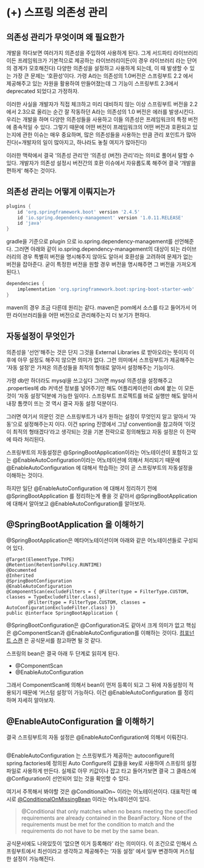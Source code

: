 # (+) 스프링 의존성 관리

## 의존성 관리가 무엇이며 왜 필요한가 <a href="#undefined" id="undefined"></a>

개발을 하다보면 여러가지 의존성을 주입하여 사용하게 된다. 그게 서드파티 라이브러리이든 프레임워크가 기본적으로 제공하는 라이브러리이든(이 경우 라이브러리 라는 단어의 경계가 모호해진다) 다양한 의존성을 설정하고 사용하게 되는데, 이 때 발생할 수 있는 가장 큰 문제는 ‘호환성’이다. 가령 A라는 의존성의 1.0버전은 스프링부트 2.2 에서 제공해주고 있는 자원을 활용하여 만들어졌는데 그 기능이 스프링부트 2.3에서 deprecated 되었다고 가정하자.

이러한 사실을 개발자가 직접 체크하고 미리 대비하지 않는 이상 스프링부트 버전을 2.2에서 2.3으로 올리는 순간 잘 작동하던 A라는 의존성의 1.0 버전은 에러를 발생시킨다. 우리는 개발을 하며 다양한 의존성들을 사용하고 이들 의존성은 프레임워크의 특정 버전에 종속적일 수 있다. 그렇기 때문에 어떤 버전이 프레임워크의 어떤 버전과 호환되고 있는지에 관한 이슈는 매우 중요하며, 많은 의존성들을 사용하는 만큼 관리 포인트가 많아진다(=개발자의 일이 많아지고, 하나라도 놓칠 여지가 많아진다)

이러한 맥락에서 결국 ‘의존성 관리’란 ‘의존성 (버전) 관리’라는 의미로 풀어서 말할 수 있다. 개발자가 의존성 설정시 버전간의 호환 이슈에서 자유롭도록 해주어 결국 ‘개발을 편하게’ 해주는 것이다.

## 의존성 관리는 어떻게 이뤄지는가 <a href="#undefined" id="undefined"></a>

```gradle
plugins {
    id 'org.springframework.boot' version '2.4.5'
    id 'io.spring.dependency-management' version '1.0.11.RELEASE'
    id 'java'
}
```

gradle을 기준으로 plugin 으로 io.spring.dependency-management를 선언해준다. 그러면 아래와 같이 io.spring.dependency-management의 대상이 되는 라이브러리의 경우 특별히 버전을 명시해주지 않아도 알아서 호환성을 고려하여 문제가 없는 버전을 잡아준다. 굳이 특정한 버전을 원할 경우 버전을 명시해주면 그 버전을 가져오게 된다.\


```gradle
dependencies {
    implementation 'org.springframework.boot:spring-boot-starter-web'
}
```

maven의 경우 조금 다른데 원리는 같다. maven은 pom에서 소스를 타고 들어가서 어떤 라이브러리들을 어떤 버전으로 관리해주는지 더 보기가 편하다.

## 자동설정이 무엇인가 <a href="#undefined" id="undefined"></a>

의존성을 '선언'해주는 것은 단지 그것을 External Libraries 로 받아오라는 뜻이지 이후에 아무 설정도 해주지 않으면 의미가 없다. 그런 의미에서 스프링부트가 제공해주는 ‘자동 설정’은 가져온 의존성들을 최적의 형태로 알아서 설정해주는 기능이다.

가령 db만 하더라도 mysql을 쓰고싶다 그러면 mysql 의존성을 설정해주고 .properties에 db 커넥션 정보를 넣어주기만 해도 어플리케이션이 db에 붙는 이 모든 것이 ‘자동 설정’덕분에 가능한 일이다. 스프링부트 프로젝트를 바로 실행만 해도 알아서 내장 톰캣이 뜨는 것 역시 결국 자동 설정 덕분이다.

그러면 여기서 의문인 것은 스프링부트가 내가 원하는 설정이 무엇인지 알고 알아서 ‘자동’으로 설정해주는지 이다. 이건 spring 진영에서 그냥 convention을 참고하여 ‘이것이 최적의 형태겠다’라고 생각되는 것을 기본 전략으로 정의해뒀고 자동 설정은 이 전략에 따라 처리된다.

스프링부트의 자동설정은 @SpringBootApplication이라는 어노테이션이 포함하고 있는 @EnableAutoConfiguration이라는 어노테이션에 의해서 처리되기 때문에 @EnableAutoConfiguration 에 대해서 학습하는 것이 곧 스프링부트의 자동설정을 이해하는 것이다.

하지만 일단 @EnableAutoConfiguration 에 대해서 정리하기 전에 @SpringBootApplication 를 정리하는게 좋을 것 같아서 @SpringBootApplication 에 대해서 알아보고 @EnableAutoConfiguration를 알아보자.

## @SpringBootApplication 을 이해하기 <a href="#springbootconfiguration" id="springbootconfiguration"></a>

@SpringBootApplication은 메타어노테이션이며 아래와 같은 어노테이션들로 구성되어 있다.

```
@Target(ElementType.TYPE)
@Retention(RetentionPolicy.RUNTIME)
@Documented
@Inherited
@SpringBootConfiguration
@EnableAutoConfiguration
@ComponentScan(excludeFilters = { @Filter(type = FilterType.CUSTOM, classes = TypeExcludeFilter.class),
		@Filter(type = FilterType.CUSTOM, classes = AutoConfigurationExcludeFilter.class) })
public @interface SpringBootApplication {

```

@SpringBootConfiguration은 @Configuration과도 같아서 크게 의미가 없고 핵심은 @ComponentScan과 @EnableAutoConfiguration를 이해하는 것이다. [컴포넌트 스캔](https://docs.spring.io/spring-framework/docs/current/javadoc-api/org/springframework/context/annotation/ComponentScan.html) 은 공식문서를 참고하면 될 것 같다.

스프링의 bean은 결국 아래 두 단계로 읽히게 된다.

* @ComponentScan
* @EnableAutoConfiguration

그래서 ComponentScan에 의해서 bean이 먼저 등록이 되고 그 뒤에 자동설정이 적용되기 때문에 ‘커스텀 설정’이 가능하다. 이건 @EnableAutoConfiguration 를 정리하며 자세히 알아보자.

## @EnableAutoConfiguration 을 이해하기 <a href="#enableautoconfiguration" id="enableautoconfiguration"></a>

결국 스프링부트의 자동 설정은 @EnableAutoConfiguration에 의해서 이뤄진다.

<figure><img src="http://localhost:4000/assets/images/spring/auto-config.png" alt=""><figcaption></figcaption></figure>

@EnableAutoConfiguration 는 스프링부트가 제공하는 autoconfigure의 spring.factories에 정의된 Auto Configure의 값들을 key로 사용하여 스프링의 설정파일로 사용하게 만든다. 실제로 아무 키값이나 잡고 타고 들어가보면 결국 그 클래스에 @Configuration이 선언되어 있는 것을 확인할 수 있다.

여기서 주목해서 봐야할 것은 @ConditionalOn\~ 이라는 어노테이션이다. 대표적인 예시로 [@ConditionalOnMissingBean](https://docs.spring.io/spring-boot/docs/current/api/org/springframework/boot/autoconfigure/condition/ConditionalOnMissingBean.html) 이라는 어노테이션이 있다.

> @Conditional that only matches when no beans meeting the specified requirements are already contained in the BeanFactory. None of the requirements must be met for the condition to match and the requirements do not have to be met by the same bean.

공식문서에도 나와있듯이 ‘없으면 이거 등록해라’ 라는 의미이다. 이 조건으로 인해서 스프링부트에서 최선이라고 생각하고 제공해주는 ‘자동 설정’ 에서 일부 변경하여 커스텀한 설정이 가능해진다.
